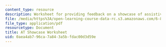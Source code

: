 ```yaml
---
content_type: resource
description: Worksheet for providing feedback on a showcase of assistive technology.
file: /media/https%3A/open-learning-course-data-rc.s3.amazonaws.com/6-811-principles-and-practice-of-assistive-technology-fall-2014/0aea4ab796ca7a843a5bfdac00d3d59e_MIT6_811F14_AT_Showcase.pdf
file_type: application/pdf
resourcetype: Document
title: AT Showcase Worksheet
uid: 0aea4ab7-96ca-7a84-3a5b-fdac00d3d59e
---
```


